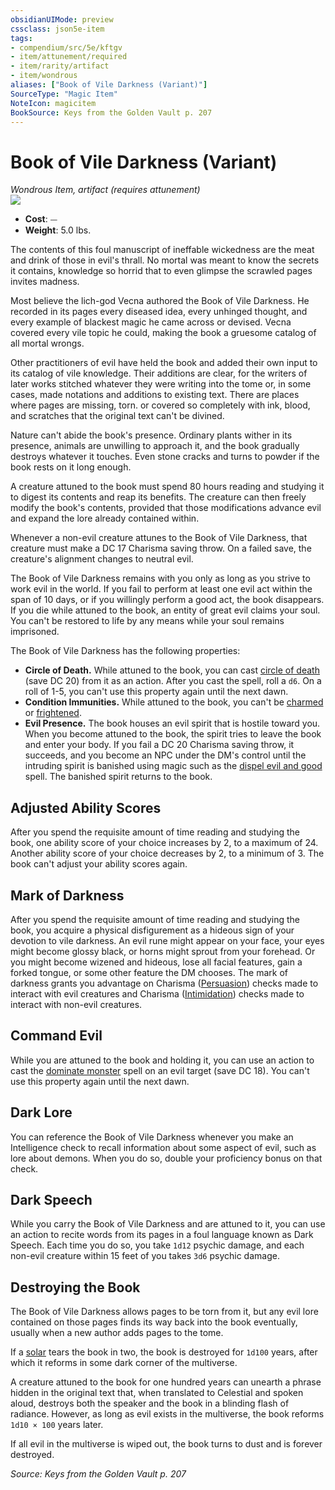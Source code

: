 ```yaml
---
obsidianUIMode: preview
cssclass: json5e-item
tags:
- compendium/src/5e/kftgv
- item/attunement/required
- item/rarity/artifact
- item/wondrous
aliases: ["Book of Vile Darkness (Variant)"]
SourceType: "Magic Item"
NoteIcon: magicitem
BookSource: Keys from the Golden Vault p. 207
---
```

# Book of Vile Darkness (Variant)
*Wondrous Item, artifact (requires attunement)*  
![](/2-Mechanics/CLI/items/img/book-of-vile-darkness.webp#right)  

- **Cost**: ⏤
- **Weight**: 5.0 lbs.

The contents of this foul manuscript of ineffable wickedness are the meat and drink of those in evil's thrall. No mortal was meant to know the secrets it contains, knowledge so horrid that to even glimpse the scrawled pages invites madness.

Most believe the lich-god Vecna authored the Book of Vile Darkness. He recorded in its pages every diseased idea, every unhinged thought, and every example of blackest magic he came across or devised. Vecna covered every vile topic he could, making the book a gruesome catalog of all mortal wrongs.

Other practitioners of evil have held the book and added their own input to its catalog of vile knowledge. Their additions are clear, for the writers of later works stitched whatever they were writing into the tome or, in some cases, made notations and additions to existing text. There are places where pages are missing, torn. or covered so completely with ink, blood, and scratches that the original text can't be divined.

Nature can't abide the book's presence. Ordinary plants wither in its presence, animals are unwilling to approach it, and the book gradually destroys whatever it touches. Even stone cracks and turns to powder if the book rests on it long enough.

A creature attuned to the book must spend 80 hours reading and studying it to digest its contents and reap its benefits. The creature can then freely modify the book's contents, provided that those modifications advance evil and expand the lore already contained within.

Whenever a non-evil creature attunes to the Book of Vile Darkness, that creature must make a DC 17 Charisma saving throw. On a failed save, the creature's alignment changes to neutral evil.

The Book of Vile Darkness remains with you only as long as you strive to work evil in the world. If you fail to perform at least one evil act within the span of 10 days, or if you willingly perform a good act, the book disappears. If you die while attuned to the book, an entity of great evil claims your soul. You can't be restored to life by any means while your soul remains imprisoned.

The Book of Vile Darkness has the following properties:

- **Circle of Death.** While attuned to the book, you can cast [circle of death](/2-Mechanics/CLI/spells/circle-of-death.md) (save DC 20) from it as an action. After you cast the spell, roll a `d6`. On a roll of 1-5, you can't use this property again until the next dawn.  
- **Condition Immunities.** While attuned to the book, you can't be [charmed](/2-Mechanics/CLI/rules/conditions.md#charmed) or [frightened](/2-Mechanics/CLI/rules/conditions.md#frightened).  
- **Evil Presence.** The book houses an evil spirit that is hostile toward you. When you become attuned to the book, the spirit tries to leave the book and enter your body. If you fail a DC 20 Charisma saving throw, it succeeds, and you become an NPC under the DM's control until the intruding spirit is banished using magic such as the [dispel evil and good](/2-Mechanics/CLI/spells/dispel-evil-and-good.md) spell. The banished spirit returns to the book.  

## Adjusted Ability Scores

After you spend the requisite amount of time reading and studying the book, one ability score of your choice increases by 2, to a maximum of 24. Another ability score of your choice decreases by 2, to a minimum of 3. The book can't adjust your ability scores again.

## Mark of Darkness

After you spend the requisite amount of time reading and studying the book, you acquire a physical disfigurement as a hideous sign of your devotion to vile darkness. An evil rune might appear on your face, your eyes might become glossy black, or horns might sprout from your forehead. Or you might become wizened and hideous, lose all facial features, gain a forked tongue, or some other feature the DM chooses. The mark of darkness grants you advantage on Charisma ([Persuasion](/2-Mechanics/CLI/rules/skills.md#Persuasion)) checks made to interact with evil creatures and Charisma ([Intimidation](/2-Mechanics/CLI/rules/skills.md#Intimidation)) checks made to interact with non-evil creatures.

## Command Evil

While you are attuned to the book and holding it, you can use an action to cast the [dominate monster](/2-Mechanics/CLI/spells/dominate-monster.md) spell on an evil target (save DC 18). You can't use this property again until the next dawn.

## Dark Lore

You can reference the Book of Vile Darkness whenever you make an Intelligence check to recall information about some aspect of evil, such as lore about demons. When you do so, double your proficiency bonus on that check.

## Dark Speech

While you carry the Book of Vile Darkness and are attuned to it, you can use an action to recite words from its pages in a foul language known as Dark Speech. Each time you do so, you take `1d12` psychic damage, and each non-evil creature within 15 feet of you takes `3d6` psychic damage.

## Destroying the Book

The Book of Vile Darkness allows pages to be torn from it, but any evil lore contained on those pages finds its way back into the book eventually, usually when a new author adds pages to the tome.

If a [solar](/2-Mechanics/CLI/bestiary/celestial/solar.md) tears the book in two, the book is destroyed for `1d100` years, after which it reforms in some dark corner of the multiverse.

A creature attuned to the book for one hundred years can unearth a phrase hidden in the original text that, when translated to Celestial and spoken aloud, destroys both the speaker and the book in a blinding flash of radiance. However, as long as evil exists in the multiverse, the book reforms `1d10 × 100` years later.

If all evil in the multiverse is wiped out, the book turns to dust and is forever destroyed.

*Source: Keys from the Golden Vault p. 207*